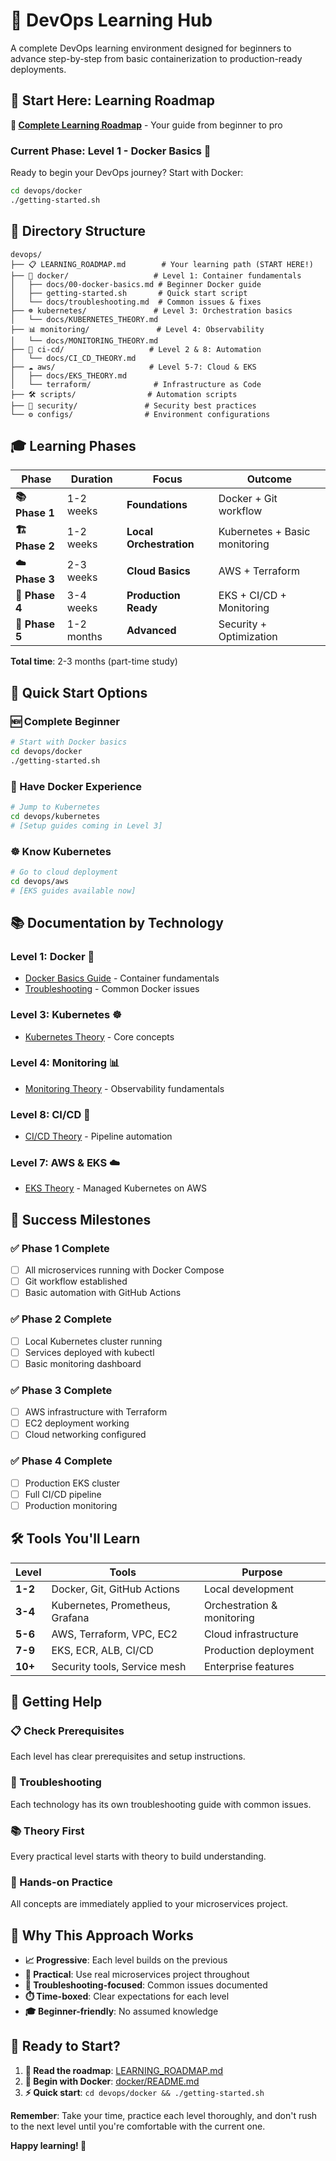 # 🚀 DevOps Learning Hub

A complete DevOps learning environment designed for beginners to advance step-by-step from basic containerization to production-ready deployments.

## 🎯 **Start Here: Learning Roadmap**

**📖 [Complete Learning Roadmap](LEARNING_ROADMAP.md)** - Your guide from beginner to pro

### **Current Phase**: Level 1 - Docker Basics 🐳

Ready to begin your DevOps journey? Start with Docker:

```bash
cd devops/docker
./getting-started.sh
```

## 📁 **Directory Structure**

```
devops/
├── 📋 LEARNING_ROADMAP.md        # Your learning path (START HERE!)
├── 🐳 docker/                   # Level 1: Container fundamentals
│   ├── docs/00-docker-basics.md # Beginner Docker guide
│   ├── getting-started.sh       # Quick start script
│   └── docs/troubleshooting.md  # Common issues & fixes
├── ☸️ kubernetes/               # Level 3: Orchestration basics
│   └── docs/KUBERNETES_THEORY.md
├── 📊 monitoring/               # Level 4: Observability
│   └── docs/MONITORING_THEORY.md
├── 🔄 ci-cd/                   # Level 2 & 8: Automation
│   └── docs/CI_CD_THEORY.md
├── ☁️ aws/                     # Level 5-7: Cloud & EKS
│   ├── docs/EKS_THEORY.md
│   └── terraform/              # Infrastructure as Code
├── 🛠️ scripts/                # Automation scripts
├── 🔐 security/               # Security best practices
└── ⚙️ configs/                # Environment configurations
```

## 🎓 **Learning Phases**

| Phase | Duration | Focus | Outcome |
|-------|----------|-------|---------|
| **📚 Phase 1** | 1-2 weeks | **Foundations** | Docker + Git workflow |
| **🏗️ Phase 2** | 1-2 weeks | **Local Orchestration** | Kubernetes + Basic monitoring |
| **☁️ Phase 3** | 2-3 weeks | **Cloud Basics** | AWS + Terraform |
| **🚀 Phase 4** | 3-4 weeks | **Production Ready** | EKS + CI/CD + Monitoring |
| **🎯 Phase 5** | 1-2 months | **Advanced** | Security + Optimization |

**Total time**: 2-3 months (part-time study)

## 🏁 **Quick Start Options**

### **🆕 Complete Beginner**
```bash
# Start with Docker basics
cd devops/docker
./getting-started.sh
```

### **🐳 Have Docker Experience**
```bash
# Jump to Kubernetes
cd devops/kubernetes
# [Setup guides coming in Level 3]
```

### **☸️ Know Kubernetes**
```bash
# Go to cloud deployment
cd devops/aws
# [EKS guides available now]
```

## 📚 **Documentation by Technology**

### **Level 1: Docker** 🐳
- [Docker Basics Guide](docker/docs/00-docker-basics.md) - Container fundamentals
- [Troubleshooting](docker/docs/troubleshooting.md) - Common Docker issues

### **Level 3: Kubernetes** ☸️
- [Kubernetes Theory](kubernetes/docs/KUBERNETES_THEORY.md) - Core concepts

### **Level 4: Monitoring** 📊
- [Monitoring Theory](monitoring/docs/MONITORING_THEORY.md) - Observability fundamentals

### **Level 8: CI/CD** 🔄
- [CI/CD Theory](ci-cd/docs/CI_CD_THEORY.md) - Pipeline automation

### **Level 7: AWS & EKS** ☁️
- [EKS Theory](aws/docs/EKS_THEORY.md) - Managed Kubernetes on AWS

## 🎯 **Success Milestones**

### **✅ Phase 1 Complete**
- [ ] All microservices running with Docker Compose
- [ ] Git workflow established
- [ ] Basic automation with GitHub Actions

### **✅ Phase 2 Complete**
- [ ] Local Kubernetes cluster running
- [ ] Services deployed with kubectl
- [ ] Basic monitoring dashboard

### **✅ Phase 3 Complete**
- [ ] AWS infrastructure with Terraform
- [ ] EC2 deployment working
- [ ] Cloud networking configured

### **✅ Phase 4 Complete**
- [ ] Production EKS cluster
- [ ] Full CI/CD pipeline
- [ ] Production monitoring

## 🛠️ **Tools You'll Learn**

| Level | Tools | Purpose |
|-------|-------|---------|
| **1-2** | Docker, Git, GitHub Actions | Local development |
| **3-4** | Kubernetes, Prometheus, Grafana | Orchestration & monitoring |
| **5-6** | AWS, Terraform, VPC, EC2 | Cloud infrastructure |
| **7-9** | EKS, ECR, ALB, CI/CD | Production deployment |
| **10+** | Security tools, Service mesh | Enterprise features |

## 🤝 **Getting Help**

### **📋 Check Prerequisites**
Each level has clear prerequisites and setup instructions.

### **🔧 Troubleshooting**
Each technology has its own troubleshooting guide with common issues.

### **📚 Theory First**
Every practical level starts with theory to build understanding.

### **🧪 Hands-on Practice**
All concepts are immediately applied to your microservices project.

## 🌟 **Why This Approach Works**

- **📈 Progressive**: Each level builds on the previous
- **🎯 Practical**: Use real microservices project throughout
- **🔧 Troubleshooting-focused**: Common issues documented
- **⏱️ Time-boxed**: Clear expectations for each level
- **🎓 Beginner-friendly**: No assumed knowledge

## 🚀 **Ready to Start?**

1. **📖 Read the roadmap**: [LEARNING_ROADMAP.md](LEARNING_ROADMAP.md)
2. **🐳 Begin with Docker**: [docker/README.md](docker/README.md)
3. **⚡ Quick start**: `cd devops/docker && ./getting-started.sh`

**Remember**: Take your time, practice each level thoroughly, and don't rush to the next level until you're comfortable with the current one.

**Happy learning! 🎉** 